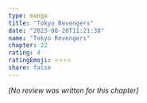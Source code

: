 ```yaml
---
type: manga
title: "Tokyo Revengers"
date: "2023-08-20T11:21:38"
name: "Tokyo Revengers"
chapter: 22
rating: 4
ratingEmoji: ⭐️⭐️⭐️⭐️
share: false
---
```


_[No review was written for this chapter]_
